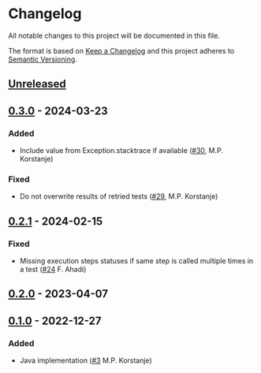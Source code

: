# Changelog

All notable changes to this project will be documented in this file.

The format is based on [Keep a Changelog](https://keepachangelog.com/en/1.0.0/)
and this project adheres to [Semantic Versioning](https://semver.org/spec/v2.0.0.html).

## [Unreleased]

## [0.3.0] - 2024-03-23
### Added
- Include value from Exception.stacktrace if available ([#30](https://github.com/cucumber/junit-xml-formatter/pull/30), M.P. Korstanje)

### Fixed
- Do not overwrite results of retried tests ([#29](https://github.com/cucumber/junit-xml-formatter/pull/29), M.P. Korstanje)

## [0.2.1] - 2024-02-15
### Fixed
- Missing execution steps statuses if same step is called multiple times in a test ([#24](https://github.com/cucumber/junit-xml-formatter/pull/24) F. Ahadi)

## [0.2.0] - 2023-04-07

## [0.1.0] - 2022-12-27
### Added
- Java implementation ([#3](https://github.com/cucumber/junit-xml-formatter/pull/3) M.P. Korstanje)

[Unreleased]: https://github.com/cucumber/junit-xml-formatter/compare/v0.3.0...HEAD
[0.3.0]: https://github.com/cucumber/junit-xml-formatter/compare/v0.2.1...v0.3.0
[0.2.1]: https://github.com/cucumber/junit-xml-formatter/compare/v0.2.0...v0.2.1
[0.2.0]: https://github.com/cucumber/junit-xml-formatter/compare/v0.1.0...v0.2.0
[0.1.0]: https://github.com/cucumber/junit-xml-formatter/compare/438ec1f6218a849eb2a684982e2ff7e304a3155f...v0.1.0
